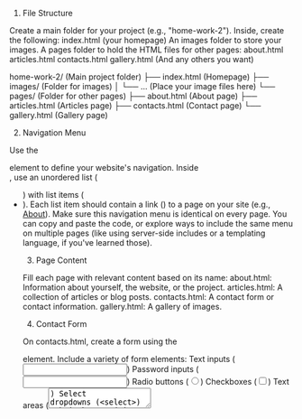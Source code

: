 1. File Structure

Create a main folder for your project (e.g., "home-work-2").
Inside, create the following:
index.html (your homepage)
An images folder to store your images.
A pages folder to hold the HTML files for other pages:
about.html
articles.html
contacts.html
gallery.html
(And any others you want)

home-work-2/ (Main project folder)
├── index.html (Homepage)
├── images/ (Folder for images)
│ └── ... (Place your image files here)
└── pages/ (Folder for other pages)
├── about.html (About page)
├── articles.html (Articles page)
├── contacts.html (Contact page)
└── gallery.html (Gallery page)

2. Navigation Menu

Use the <nav> element to define your website's navigation.
Inside <nav>, use an unordered list (<ul>) with list items (<li>).
Each list item should contain a link (<a>) to a page on your site (e.g., <a href="pages/about.html">About</a>).
Make sure this navigation menu is identical on every page. You can copy and paste the code, or explore ways to include the same menu on multiple pages (like using server-side includes or a templating language, if you've learned those).

3. Page Content

Fill each page with relevant content based on its name:
about.html: Information about yourself, the website, or the project.
articles.html: A collection of articles or blog posts.
contacts.html: A contact form or contact information.
gallery.html: A gallery of images.

4. Contact Form

On contacts.html, create a form using the <form> element.
Include a variety of form elements:
Text inputs (<input type="text">)
Password inputs (<input type="password">)
Radio buttons (<input type="radio">)
Checkboxes (<input type="checkbox">)
Text areas (<textarea>)
Select dropdowns (<select>)
Submit button (<input type="submit"> or <button>)
Group related form elements using <fieldset> and provide labels (<label>) for each element.

5. Image Gallery

On gallery.html, display at least six images.
Use the <img> tag to embed images, and the <figure> and <figcaption> elements to add captions.
Set the target="\_blank" attribute in the <a> tag around each image to open it in a new tab when clicked (e.g., <a href="images/image1.jpg" target="_blank"><img src="images/image1.jpg" alt="Image 1"></a>).

6. Anchors Page

Create a new HTML file (e.g., anchors.html).
Add content with multiple sections.
Use anchor links (e.g., <a href="#section2">Go to Section 2</a>) to allow users to jump to specific sections within the page.
Create corresponding anchors (e.g., <a name="section2"></a>) in the relevant sections.

7. Validation

Use the W3C Markup Validation Service (validator.w3.org) to check all your HTML files for errors.
Correct any errors or warnings until your code validates successfully.
